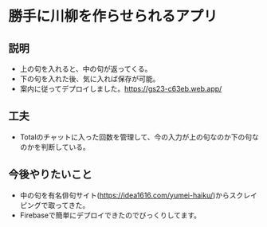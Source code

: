 # 勝手に川柳を作らせられるアプリ

## 説明
- 上の句を入れると、中の句が返ってくる。
- 下の句を入れた後、気に入れば保存が可能。
- 案内に従ってデプロイしました。https://gs23-c63eb.web.app/

## 工夫
- Totalのチャットに入った回数を管理して、今の入力が上の句なのか下の句なのかを判断している。

## 今後やりたいこと
- 中の句を有名俳句サイト(https://idea1616.com/yumei-haiku/)からスクレイピングで取ってきた。
- Firebaseで簡単にデプロイできたのでびっくりしてます。